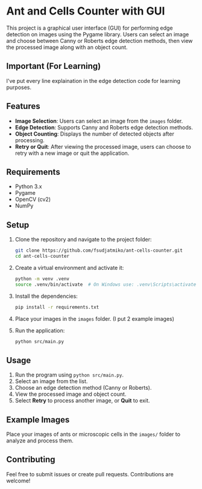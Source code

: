 # Ant and Cells Counter with GUI

This project is a graphical user interface (GUI) for performing edge detection on images using the Pygame library. Users can select an image and choose between Canny or Roberts edge detection methods, then view the processed image along with an object count.

## Important (For Learning)
I've put every line explaination in the edge detection code for learning purposes.

## Features
- **Image Selection**: Users can select an image from the `images` folder.
- **Edge Detection**: Supports Canny and Roberts edge detection methods.
- **Object Counting**: Displays the number of detected objects after processing.
- **Retry or Quit**: After viewing the processed image, users can choose to retry with a new image or quit the application.

## Requirements
- Python 3.x
- Pygame
- OpenCV (cv2)
- NumPy

## Setup

1. Clone the repository and navigate to the project folder:
    ```bash
    git clone https://github.com/fsudjatmiko/ant-cells-counter.git
    cd ant-cells-counter
    ```

2. Create a virtual environment and activate it:
    ```bash
    python -m venv .venv
    source .venv/bin/activate  # On Windows use: .venv\Scripts\activate
    ```

3. Install the dependencies:
    ```bash
    pip install -r requirements.txt
    ```

4. Place your images in the `images` folder. (I put 2 example images)

5. Run the application:
    ```bash
    python src/main.py
    ```


## Usage
1. Run the program using `python src/main.py`.
2. Select an image from the list.
3. Choose an edge detection method (Canny or Roberts).
4. View the processed image and object count.
5. Select **Retry** to process another image, or **Quit** to exit.

## Example Images
Place your images of ants or microscopic cells in the `images/` folder to analyze and process them.

## Contributing
Feel free to submit issues or create pull requests. Contributions are welcome!

